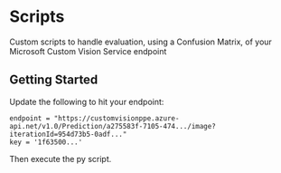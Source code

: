 # Scripts

Custom scripts to handle evaluation, using a Confusion Matrix, of your Microsoft Custom Vision Service endpoint

## Getting Started

Update the following to hit your endpoint:
```
endpoint = "https://customvisionppe.azure-api.net/v1.0/Prediction/a275583f-7105-474.../image?iterationId=954d73b5-0adf..."
key = '1f63500...'
```

Then execute the py script.
